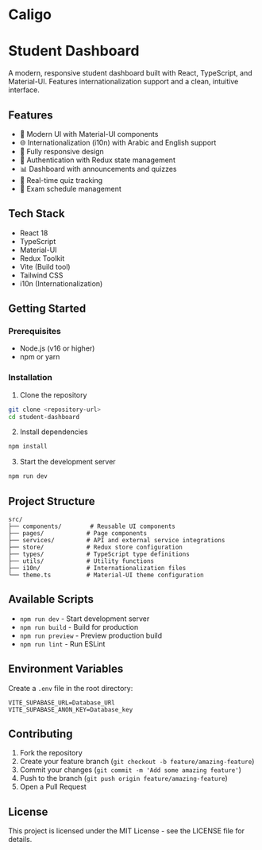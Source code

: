 # Caligo
# Student Dashboard

A modern, responsive student dashboard built with React, TypeScript, and Material-UI. Features internationalization support and a clean, intuitive interface.

## Features

- 🎨 Modern UI with Material-UI components
- 🌐 Internationalization (i10n) with Arabic and English support
- 📱 Fully responsive design
- 🔐 Authentication with Redux state management
- 📊 Dashboard with announcements and quizzes
- 🎯 Real-time quiz tracking
- 📅 Exam schedule management

## Tech Stack

- React 18
- TypeScript
- Material-UI
- Redux Toolkit
- Vite (Build tool)
- Tailwind CSS
- i10n (Internationalization)

## Getting Started

### Prerequisites

- Node.js (v16 or higher)
- npm or yarn

### Installation

1. Clone the repository
```bash
git clone <repository-url>
cd student-dashboard
```

2. Install dependencies
```bash
npm install
```

3. Start the development server
```bash
npm run dev
```

## Project Structure

```
src/
├── components/        # Reusable UI components
├── pages/            # Page components
├── services/         # API and external service integrations
├── store/            # Redux store configuration
├── types/            # TypeScript type definitions
├── utils/            # Utility functions
├── i10n/             # Internationalization files
└── theme.ts          # Material-UI theme configuration
```

## Available Scripts

- `npm run dev` - Start development server
- `npm run build` - Build for production
- `npm run preview` - Preview production build
- `npm run lint` - Run ESLint

## Environment Variables

Create a `.env` file in the root directory:

```env
VITE_SUPABASE_URL=Database_URl
VITE_SUPABASE_ANON_KEY=Database_key
```

## Contributing

1. Fork the repository
2. Create your feature branch (`git checkout -b feature/amazing-feature`)
3. Commit your changes (`git commit -m 'Add some amazing feature'`)
4. Push to the branch (`git push origin feature/amazing-feature`)
5. Open a Pull Request

## License

This project is licensed under the MIT License - see the LICENSE file for details.
